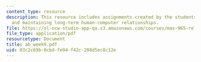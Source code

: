 ```yaml
---
content_type: resource
description: This resource includes assignments created by the students on establishing
  and maintaining long-term human-computer relationships.
file: https://ol-ocw-studio-app-qa.s3.amazonaws.com/courses/mas-965-relational-machines-spring-2005/03c2c69b0cbdfe94f42c288d5ec8c12e_ab_week9.pdf
file_type: application/pdf
resourcetype: Document
title: ab_week9.pdf
uid: 03c2c69b-0cbd-fe94-f42c-288d5ec8c12e
---
```

